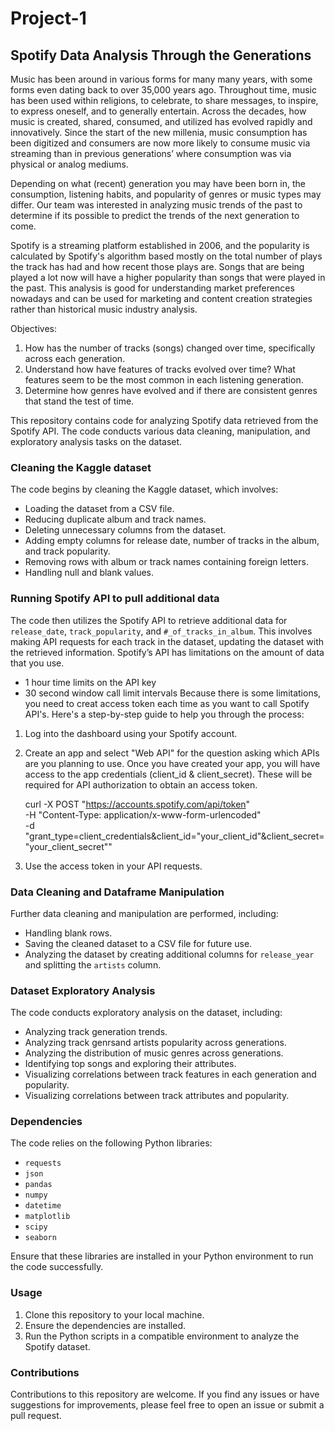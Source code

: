 # Project-1
## Spotify Data Analysis Through the Generations

Music has been around in various forms for many many years, with some forms even dating back to over 35,000 years ago. Throughout time, music has been used within religions, to celebrate, to share messages, to inspire, to express oneself, and to generally entertain. Across the decades, how music is created, shared, consumed, and utilized has evolved rapidly and innovatively. 
Since the start of the new millenia, music consumption has been digitized and consumers are now more likely to consume music via streaming than in previous generations’ where consumption was via physical or analog mediums. 

Depending on what (recent) generation you may have been born in, the consumption, listening habits, and popularity of genres or music types may differ. Our team was interested in analyzing music trends of the past to determine if its possible to predict the trends of the next generation to come. 

Spotify is a streaming platform established in 2006, and the popularity is calculated by Spotify's algorithm based mostly on the total number of plays the track has had and how recent those plays are. Songs that are being played a lot now will have a higher popularity than songs that were played in the past.
This analysis is good for understanding market preferences nowadays and can be used for marketing and content creation strategies rather than historical music industry analysis.

Objectives:
1. How has the number of tracks (songs) changed over time, specifically across each generation.
2. Understand how have features of tracks evolved over time? What features seem to be the most common in each listening generation.
3. Determine how genres have evolved and if there are consistent genres that stand the test of time.

This repository contains code for analyzing Spotify data retrieved from the Spotify API. The code conducts various data cleaning, manipulation, and exploratory analysis tasks on the dataset.

### Cleaning the Kaggle dataset

The code begins by cleaning the Kaggle dataset, which involves:
- Loading the dataset from a CSV file.
- Reducing duplicate album and track names.
- Deleting unnecessary columns from the dataset.
- Adding empty columns for release date, number of tracks in the album, and track popularity.
- Removing rows with album or track names containing foreign letters.
- Handling null and blank values.

### Running Spotify API to pull additional data

The code then utilizes the Spotify API to retrieve additional data for `release_date`, `track_popularity`, and `#_of_tracks_in_album`. This involves making API requests for each track in the dataset, updating the dataset with the retrieved information.
Spotify’s API has limitations on the amount of data that you use. 
- 1 hour time limits on the API key
- 30 second window call limit intervals
Because there is some limitations, you need to creat access token each time as you want to call Spotify API's. Here's a step-by-step guide to help you through the process:
1. Log into the dashboard using your Spotify account.
2. Create an app and select "Web API" for the question asking which APIs are you planning to use. Once you have created your app, you will have access to the app credentials (client_id & client_secret). These will be required for API authorization to obtain an access token.
   
    curl -X POST "https://accounts.spotify.com/api/token" \
    -H "Content-Type: application/x-www-form-urlencoded" \
    -d "grant_type=client_credentials&client_id="your_client_id"&client_secret="your_client_secret""
4. Use the access token in your API requests.

### Data Cleaning and Dataframe Manipulation

Further data cleaning and manipulation are performed, including:
- Handling blank rows.
- Saving the cleaned dataset to a CSV file for future use.
- Analyzing the dataset by creating additional columns for `release_year` and splitting the `artists` column.

### Dataset Exploratory Analysis

The code conducts exploratory analysis on the dataset, including:
- Analyzing track generation trends.
- Analyzing track genrsand artists popularity across generations.
- Analyzing the distribution of music genres across generations.
- Identifying top songs and exploring their attributes.
- Visualizing correlations between track features in each generation and popularity.
- Visualizing correlations between track attributes and popularity.

### Dependencies

The code relies on the following Python libraries:
- `requests`
- `json`
- `pandas`
- `numpy`
- `datetime`
- `matplotlib`
- `scipy`
- `seaborn`

Ensure that these libraries are installed in your Python environment to run the code successfully.

### Usage

1. Clone this repository to your local machine.
2. Ensure the dependencies are installed.
3. Run the Python scripts in a compatible environment to analyze the Spotify dataset.

### Contributions

Contributions to this repository are welcome. If you find any issues or have suggestions for improvements, please feel free to open an issue or submit a pull request.


